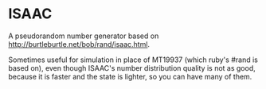 # ISAAC #

A pseudorandom number generator based on http://burtleburtle.net/bob/rand/isaac.html.

Sometimes useful for simulation in place of MT19937 (which ruby's #rand is based on), even though ISAAC's number distribution quality is not as good, because it is faster and the state is lighter, so you can have many of them.
